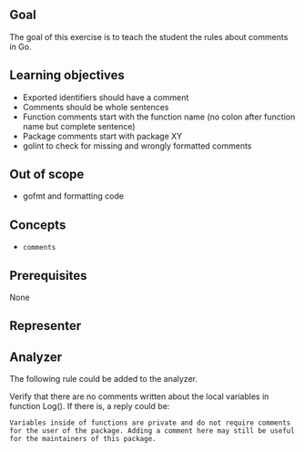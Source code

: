 ## Goal

The goal of this exercise is to teach the student the rules about comments in Go.

## Learning objectives

- Exported identifiers should have a comment
- Comments should be whole sentences
- Function comments start with the function name (no colon after function name but complete sentence)
- Package comments start with package XY
- golint to check for missing and wrongly formatted comments

## Out of scope

- gofmt and formatting code

## Concepts

- `comments`

## Prerequisites

None

## Representer

## Analyzer

The following rule could be added to the analyzer.

Verify that there are no comments written about the local variables in function Log().
If there is, a reply could be:

`Variables inside of functions are private and do not require comments for the user of the package. Adding a comment here may still be useful for the maintainers of this package.`
